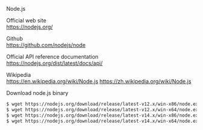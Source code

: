 Node.js

Official web site  
https://nodejs.org/

Github  
https://github.com/nodejs/node

Official API reference documentation  
https://nodejs.org/dist/latest/docs/api/

Wikipedia  
https://en.wikipedia.org/wiki/Node.js
https://zh.wikipedia.org/wiki/Node.js

Download node.js binary
```sh
$ wget https://nodejs.org/download/release/latest-v12.x/win-x86/node.exe
$ wget https://nodejs.org/download/release/latest-v12.x/win-x64/node.exe
$ wget https://nodejs.org/download/release/latest-v14.x/win-x86/node.exe
$ wget https://nodejs.org/download/release/latest-v14.x/win-x64/node.exe
```
